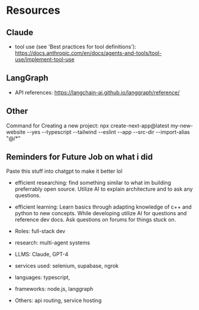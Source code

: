 # Resources

## Claude
 - tool use (see 'Best practices for tool definitions'): https://docs.anthropic.com/en/docs/agents-and-tools/tool-use/implement-tool-use


## LangGraph
 - API references: https://langchain-ai.github.io/langgraph/reference/


## Other
Command for Creating a new project: npx create-next-app@latest my-new-website --yes --typescript --tailwind --eslint --app --src-dir --import-alias "@/*"

## Reminders for Future Job on what i did
Paste this stuff into chatgpt to make it better lol

 - efficient researching: find something similar to what im building preferrably open source. Utilize AI to explain architecture and to ask any questions. 
 - efficient learning: Learn basics through adapting knowledge of c++ and python to new concepts. While developing utilize AI for questions and reference dev docs. Ask questions on forums for things stuck on.

 - Roles: full-stack dev
 - research: multi-agent systems
 - LLMS: Claude, GPT-4
 - services used: selenium, supabase, ngrok
 - languages: typescript, 
 - frameworks: node.js, langgraph
 - Others: api routing, service hosting